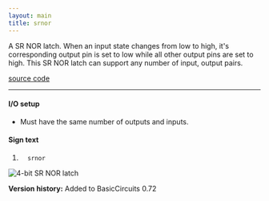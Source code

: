 ```yaml
---
layout: main
title: srnor
---
```

A SR NOR latch.  When an input state changes from low to high, it's corresponding output pin is set to low while all other output pins are set to high.  This SR NOR latch can support any number of input, output pairs.

[source code](https://github.com/eisental/BasicCircuits/blob/master/src/main/java/org/tal/basiccircuits/srnor.java)

* * *


#### I/O setup 
* Must have the same number of outputs and inputs.

#### Sign text
1. `   srnor   `

![4-bit SR NOR latch](/RedstoneChips/images/srnor.png "4-bit SR NOR latch")

__Version history:__ Added to BasicCircuits 0.72